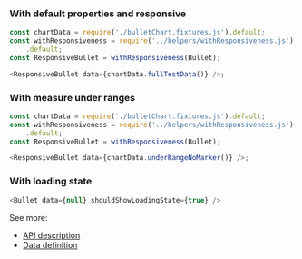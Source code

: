 ### With default properties and responsive

```js
const chartData = require('./bulletChart.fixtures.js').default;
const withResponsiveness = require('../helpers/withResponsiveness.js')
    .default;
const ResponsiveBullet = withResponsiveness(Bullet);

<ResponsiveBullet data={chartData.fullTestData()} />;
```

### With measure under ranges

```js
const chartData = require('./bulletChart.fixtures.js').default;
const withResponsiveness = require('../helpers/withResponsiveness.js')
    .default;
const ResponsiveBullet = withResponsiveness(Bullet);

<ResponsiveBullet data={chartData.underRangeNoMarker()} />;
```

### With loading state

```js
<Bullet data={null} shouldShowLoadingState={true} />
```

See more:

-   [API description][apilink]
-   [Data definition][datalink]

[apilink]: http://britecharts.github.io/britecharts/module-Bullet.html
[datalink]: http://britecharts.github.io/britecharts/global.html#BulletChartData
